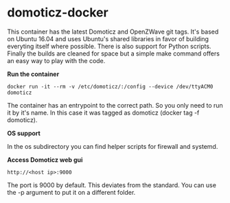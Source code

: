 domoticz-docker
=====

This container has the latest Domoticz and OpenZWave git tags. It's based on Ubuntu 16.04 and uses Ubuntu's shared libraries in favor of building everyting itself where possible. There is also support for Python scripts. Finally the builds are cleaned for space but a simple make command offers an easy way to play with the code.

**Run the container**

```
docker run -it --rm -v /etc/domoticz/:/config --device /dev/ttyACM0 domoticz
```

The container has an entrypoint to the correct path. So you only need to run it by it's name. In this case it was tagged as domoticz (docker tag -f <hash> domoticz).

**OS support**

In the os subdirectory you can find helper scripts for firewall and systemd.

**Access Domoticz web gui**

```
http://<host ip>:9000
```

The port is 9000 by default. This deviates from the standard. You can use the -p argument to put it on a different folder.

